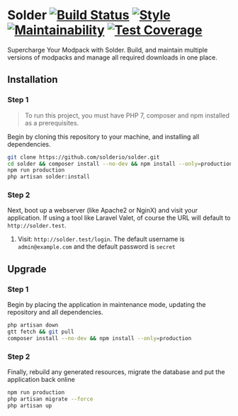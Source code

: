 # Solder [![Build Status](https://travis-ci.org/solderio/solder.svg?branch=master)](https://travis-ci.org/solderio/solder) [![Style](https://styleci.io/repos/32042637/shield?style=flat&branch=master)](https://styleci.io/repos/32042637) [![Maintainability](https://api.codeclimate.com/v1/badges/583fba700663d63e4b6c/maintainability)](https://codeclimate.com/github/solderio/solder/maintainability) [![Test Coverage](https://api.codeclimate.com/v1/badges/583fba700663d63e4b6c/test_coverage)](https://codeclimate.com/github/solderio/solder/test_coverage)

Supercharge Your Modpack with Solder. Build, and maintain multiple versions of modpacks and manage all required downloads in one place. 

## Installation

### Step 1

> To run this project, you must have PHP 7, composer and npm installed as a prerequisites.

Begin by cloning this repository to your machine, and installing all dependencies.

```bash
git clone https://github.com/solderio/solder.git
cd solder && composer install --no-dev && npm install --only=production
npm run production
php artisan solder:install
```

### Step 2

Next, boot up a webserver (like Apache2 or NginX) and visit your application. If using a tool like Laravel Valet, of course the URL will default to `http://solder.test`. 

1. Visit: `http://solder.test/login`. The default username is `admin@example.com` and the default password is `secret`

## Upgrade

### Step 1

Begin by placing the application in maintenance mode, updating the repository and all dependencies. 

```bash
php artisan down
gtt fetch && git pull
composer install --no-dev && npm install --only=production
```

### Step 2

Finally, rebuild any generated resources, migrate the database and put the application back online

```bash
npm run production
php artisan migrate --force
php artisan up
```
